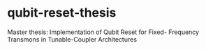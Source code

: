 # qubit-reset-thesis
Master thesis: Implementation of Qubit Reset for Fixed- Frequency Transmons in Tunable-Coupler Architectures
